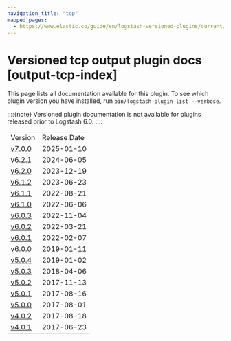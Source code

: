 ```yaml
---
navigation_title: "tcp"
mapped_pages:
  - https://www.elastic.co/guide/en/logstash-versioned-plugins/current/output-tcp-index.html
---
```


# Versioned tcp output plugin docs [output-tcp-index]


This page lists all documentation available for this plugin.  To see which plugin version you have installed, run `bin/logstash-plugin list --verbose`.

::::{note}
Versioned plugin documentation is not available for plugins released prior to Logstash 6.0.
::::


|     |     |
| --- | --- |
| Version | Release Date |
| [v7.0.0](v7-0-0-plugins-outputs-tcp.md) | 2025-01-10 |
| [v6.2.1](v6-2-1-plugins-outputs-tcp.md) | 2024-06-05 |
| [v6.2.0](v6-2-0-plugins-outputs-tcp.md) | 2023-12-19 |
| [v6.1.2](v6-1-2-plugins-outputs-tcp.md) | 2023-06-23 |
| [v6.1.1](v6-1-1-plugins-outputs-tcp.md) | 2022-08-21 |
| [v6.1.0](v6-1-0-plugins-outputs-tcp.md) | 2022-06-06 |
| [v6.0.3](v6-0-3-plugins-outputs-tcp.md) | 2022-11-04 |
| [v6.0.2](v6-0-2-plugins-outputs-tcp.md) | 2022-03-21 |
| [v6.0.1](v6-0-1-plugins-outputs-tcp.md) | 2022-02-07 |
| [v6.0.0](v6-0-0-plugins-outputs-tcp.md) | 2019-01-11 |
| [v5.0.4](v5-0-4-plugins-outputs-tcp.md) | 2019-01-02 |
| [v5.0.3](v5-0-3-plugins-outputs-tcp.md) | 2018-04-06 |
| [v5.0.2](v5-0-2-plugins-outputs-tcp.md) | 2017-11-13 |
| [v5.0.1](v5-0-1-plugins-outputs-tcp.md) | 2017-08-16 |
| [v5.0.0](v5-0-0-plugins-outputs-tcp.md) | 2017-08-01 |
| [v4.0.2](v4-0-2-plugins-outputs-tcp.md) | 2017-08-18 |
| [v4.0.1](v4-0-1-plugins-outputs-tcp.md) | 2017-06-23 |


















